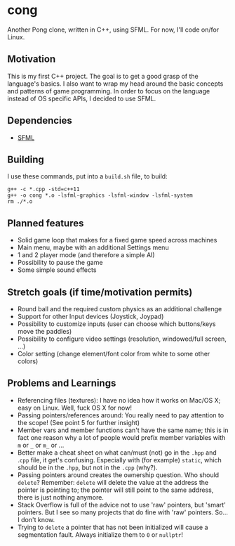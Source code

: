 cong
====
Another Pong clone, written in C++, using SFML. For now, I'll code on/for Linux.

Motivation
----------
This is my first C++ project. The goal is to get a good grasp of the language's basics.
I also want to wrap my head around the basic concepts and patterns of game programming.
In order to focus on the language instead of OS specific APIs, I decided to use SFML.

Dependencies
------------
- [SFML](http://www.sfml-dev.org/)

Building
--------
I use these commands, put into a `build.sh` file, to build:
```
g++ -c *.cpp -std=c++11
g++ -o cong *.o -lsfml-graphics -lsfml-window -lsfml-system
rm ./*.o
```

Planned features
----------------
- Solid game loop that makes for a fixed game speed across machines
- Main menu, maybe with an additional Settings menu
- 1 and 2 player mode (and therefore a simple AI)
- Possibility to pause the game
- Some simple sound effects

Stretch goals (if time/motivation permits)
------------------------------------------
- Round ball and the required custom physics as an additional challenge
- Support for other Input devices (Joystick, Joypad)
- Possibility to customize inputs (user can choose which buttons/keys move the paddles)
- Possibility to configure video settings (resolution, windowed/full screen, ...)
- Color setting (change element/font color from white to some other colors)

Problems and Learnings
----------------------
- Referencing files (textures): I have no idea how it works on Mac/OS X; easy on Linux. Well, fuck OS X for now!
- Passing pointers/references around: You really need to pay attention to the scope! (See point 5 for further insight)
- Member vars and member functions can't have the same name; this is in fact one reason why a lot of people would prefix member variables with `m` or `_` or `m_` or ...
- Better make a cheat sheet on what can/must (not) go in the `.hpp` and .`cpp` file, it get's confusing. Especially with (for example) `static`, which should be in the `.hpp`, but not in the `.cpp` (why?).
- Passing pointers around creates the ownership question. Who should `delete`? Remember: `delete` will delete the value at the address the pointer is pointing to; the pointer will still point to the same address, there is just nothing anymore.
- Stack Overflow is full of the advice not to use 'raw' pointers, but 'smart' pointers. But I see so many projects that do fine with 'raw' pointers. So... I don't know.
- Trying to `delete` a pointer that has not been initialized will cause a segmentation fault. Always initialize them to `0` or `nullptr`!
